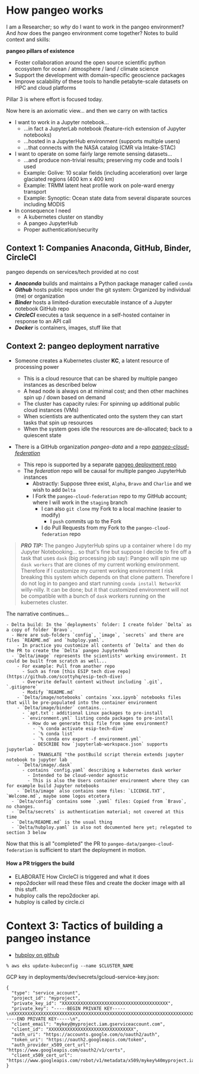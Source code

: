 # How pangeo works

I am a Researcher; so *why* do I want to work in the pangeo environment? 
And *how* does the pangeo environment come together? Notes to build context and skills: 

**pangeo pillars of existence**

- Foster collaboration around the open source scientific python ecosystem for ocean / atmosphere / land / climate science
- Support the development with domain-specific geoscience packages
- Improve scalability of these tools to handle petabyte-scale datasets on HPC and cloud platforms 


Pillar 3 is where effort is focused today. 


Now here is an axiomatic view... and then we carry on with tactics

- I want to work in a Jupyter notebook...
  - ...in fact a JupyterLab notebook (feature-rich extension of Jupyter notebooks)
  - ...hosted in a JupyterHub environment (supports multiple users)
  - ...that connects with the NASA catalog (CMR via Intake-STAC)
- I want to operate on some fairly large remote sensing datasets...
  - ...and produce non-trivial results; preserving my code and tools I used
  - Example: Golive: 10 scalar fields (including acceleration) over large glaciated regions (400 km x 400 km)
  - Example: TRMM latent heat profile work on pole-ward energy transport
  - Example: Synoptic: Ocean state data from several disparate sources including MODIS
- In consequence I need 
  - A kubernetes cluster on standby
  - A pangeo JupyterHub 
  - Proper authentication/security
  
  
## Context 1: Companies Anaconda, GitHub, Binder, CircleCI


pangeo depends on services/tech provided at no cost


- ***Anaconda*** builds and maintains a Python package manager called `conda`
- ***Github*** hosts public repos under the git system: Organized by individual (me) or organization
- ***Binder*** hosts a limited-duration executable instance of a Jupyter notebook GitHub repo
- ***CircleCI*** executes a task sequence in a self-hosted container in response to an API call
- ***Docker*** is containers, images, stuff like that


## Context 2: pangeo deployment narrative 

- Someone creates a Kubernetes cluster **KC**, a latent resource of processing power
  - This is a cloud resource that can be shared by multiple pangeo instances as described below
  - A head node is always on at minimal cost; and then other machines spin up / down based on demand
  - The cluster has capacity rules: For spinning up additional public cloud instances (VMs)
  - When scientists are authenticated onto the system they can start tasks that spin up resources
  - When the system goes idle the resources are de-allocated; back to a quiescent state
  
  
- There is a GitHub organization *pangeo-data* and a 
repo [*pangeo-cloud-federation*](https://github.com/pangeo-data/pangeo-cloud-federation)
  - This repo is supported by a separate [pangeo deployment repo](https://github.com/Element84/pangeo-deployment)
  - The *federation* repo will be causal for multiple pangeo JupyterHub instances
    - Abstractly: Suppose three exist, `Alpha`, `Bravo` and `Charlie` and we wish to add `Delta`
    - I Fork the `pangeo-cloud-federation` repo to my GitHub account; where I will work in the `staging` branch
      - I can also `git clone` my Fork to a local machine (easier to modify) 
        - I `push` commits up to the Fork
      - I do Pull Requests from my Fork to the `pangeo-cloud-federation` repo


> ***PRO TIP:*** The pangeo JupyterHub spins up a container where I do my Jupyter Notebooking... so that's fine but
suppose I decide to fire off a task that uses `dask` (big processing job say): Pangeo will spin me up `dask workers`
that are clones of my current working environment. Therefore if I customize my current working environment I risk
breaking this system which depends on that clone pattern. Therefore I do not log in to pangeo and start running
`conda install NetworkX` willy-nilly. It can be done; but it that customized environment will not be compatible
with a bunch of `dask` workers running on the kubernetes cluster. 


The narrative continues...


    - Delta build: In the `deployments` folder: I create folder `Delta` as a copy of folder `Bravo`.
      - Here are sub-folders `config`, `image`, `secrets` and there are files `README.md` and `hubploy.yaml`.
        - In practice you customize all contents of `Delta` and then do the PR to create the `Delta` pangeo JupyterHub
      - `Delta/image` represents the scientists' working environment. It could be built from scratch as well...
        - For example: Pull from another repo
          - Such as from [this ESIP tech dive repo](https://github.com/scottyhq/esip-tech-dive)
          - Overwrite default content without including `.git`, `.gitignore`
          - Modify `README.md` 
        - `Delta/image/notebooks` contains `xxx.ipynb` notebooks files that will be pre-populated into the container environment
        - `Delta/image/binder` contains...
          - `apt.txt`: additional Linux packages to pre-install
          - `environment.yml` listing conda packages to pre-install
            - How do we generate this file from some environment?
              - `% conda activate esip-tech-dive`
              - `% conda list`
              - `% conda env export -f environment.yml`
              - DESCRIBE how `jupyterlab-workspace.json` supports jupyterlab 
              - TRANSLATE "the postBuild script therein extends jupyter notebook to jupyter lab   
        - `Delta/image/.dask`
          - contains `config.yaml` describing a kubernetes dask worker
            - Intended to be cloud-vendor agnostic
            - This is also the Users container environment where they can for example build Jupyter notebooks
        - `Delta/image` also contains some files: `LICENSE.TXT`, `Welcome.md`, maybe some logos etcetera
      - `Delta/config` contains some `.yaml` files: Copied from `Bravo`, no changes.
      - `Delta/secrets` is authentication material; not covered at this time
      - `Delta/README.md` is the usual thing
      - `Delta/hubploy.yaml` is also not documented here yet; relegated to section 3 below 
      
Now that this is all "completed" the PR to `pangeo-data/pangeo-cloud-federation` is sufficient to start 
the deployment in motion. 


#### How a PR triggers the build

- ELABORATE How CircleCI is triggered and what it does
- repo2docker will read these files and create the docker image with all this stuff. 
- hubploy calls the repo2docker api. 
- hubploy is called by circle.ci


# Context 3: Tactics of building a pangeo instance


* [hubploy on github](https://github.com/yuvipanda/hubploy)

```
% aws eks update-kubeconfig --name $CLUSTER_NAME
```

GCP key in deployments/dev/secrets/gcloud-service-key.json:

```
{
  "type": "service_account",
  "project_id": "myproject",
  "private_key_id": "XXXXXXXXXXXXXXXXXXXXXXXXXXXXXXXXXXXXXXXX",
  "private_key": "-----BEGIN PRIVATE KEY-----\nXXXXXXXXXXXXXXXXXXXXXXXXXXXXXXXXXXXXXXXXXXXXXXXXXXXXXXXXXXXXXXXXXXXXXXXXXXXXXXXXXXXXXXXX\n-----END PRIVATE KEY-----\n",
  "client_email": "mykey@myproject.iam.gserviceaccount.com",
  "client_id": "XXXXXXXXXXXXXXXXXXXXXXXXXXXXXXXX",
  "auth_uri": "https://accounts.google.com/o/oauth2/auth",
  "token_uri": "https://oauth2.googleapis.com/token",
  "auth_provider_x509_cert_url": "https://www.googleapis.com/oauth2/v1/certs",
  "client_x509_cert_url": "https://www.googleapis.com/robot/v1/metadata/x509/mykey%40myproject.iam.gserviceaccount.com"
}
```

